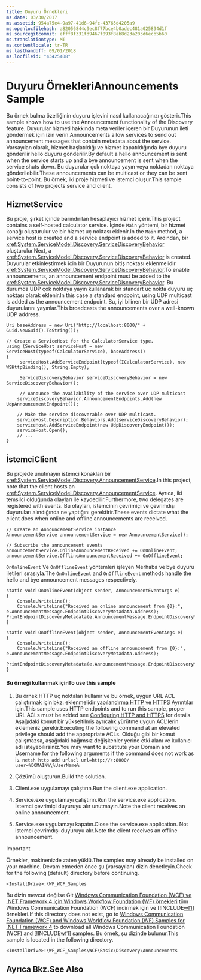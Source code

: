 ```yaml
---
title: Duyuru Örnekleri
ms.date: 03/30/2017
ms.assetid: 954a75e4-9a97-41d6-94fc-43765d4205a9
ms.openlocfilehash: a82056844c9ec8f77bce4b0adec481a025894d1f
ms.sourcegitcommit: efff8f331fd9467f093f8ab8d23a203d6ecb5b60
ms.translationtype: MT
ms.contentlocale: tr-TR
ms.lasthandoff: 09/01/2018
ms.locfileid: "43425408"
---
```

# <a name="announcements-sample"></a><span data-ttu-id="017b0-102">Duyuru Örnekleri</span><span class="sxs-lookup"><span data-stu-id="017b0-102">Announcements Sample</span></span>
<span data-ttu-id="017b0-103">Bu örnek bulma özelliğinin duyuru işlevini nasıl kullanacağınızı gösterir.</span><span class="sxs-lookup"><span data-stu-id="017b0-103">This sample shows how to use the Announcement functionality of the Discovery feature.</span></span> <span data-ttu-id="017b0-104">Duyurular hizmeti hakkında meta veriler içeren bir Duyurunun ileti göndermek için izin verin.</span><span class="sxs-lookup"><span data-stu-id="017b0-104">Announcements allow services to send out announcement messages that contain metadata about the service.</span></span> <span data-ttu-id="017b0-105">Varsayılan olarak, hizmet başlatıldığı ve hizmet kapatıldığında bye duyuru gönderilir hello duyuru gönderilir.</span><span class="sxs-lookup"><span data-stu-id="017b0-105">By default a hello announcement is sent when the service starts up and a bye announcement is sent when the service shuts down.</span></span> <span data-ttu-id="017b0-106">Bu duyurular çok noktaya yayın veya noktadan noktaya gönderilebilir.</span><span class="sxs-lookup"><span data-stu-id="017b0-106">These announcements can be multicast or they can be sent point-to-point.</span></span> <span data-ttu-id="017b0-107">Bu örnek, iki proje hizmeti ve istemci oluşur.</span><span class="sxs-lookup"><span data-stu-id="017b0-107">This sample consists of two projects service and client.</span></span>  
  
## <a name="service"></a><span data-ttu-id="017b0-108">Hizmet</span><span class="sxs-lookup"><span data-stu-id="017b0-108">Service</span></span>  
 <span data-ttu-id="017b0-109">Bu proje, şirket içinde barındırılan hesaplayıcı hizmet içerir.</span><span class="sxs-lookup"><span data-stu-id="017b0-109">This project contains a self-hosted calculator service.</span></span> <span data-ttu-id="017b0-110">İçinde `Main` yöntemi, bir hizmet konağı oluşturulur ve bir hizmet uç noktası eklenir.</span><span class="sxs-lookup"><span data-stu-id="017b0-110">In the `Main` method, a service host is created and a service endpoint is added to it.</span></span> <span data-ttu-id="017b0-111">Ardından, bir <xref:System.ServiceModel.Discovery.ServiceDiscoveryBehavior> oluşturulur.</span><span class="sxs-lookup"><span data-stu-id="017b0-111">Next, a <xref:System.ServiceModel.Discovery.ServiceDiscoveryBehavior> is created.</span></span> <span data-ttu-id="017b0-112">Duyurular etkinleştirmek için bir Duyurunun bitiş noktası eklenmelidir <xref:System.ServiceModel.Discovery.ServiceDiscoveryBehavior>.</span><span class="sxs-lookup"><span data-stu-id="017b0-112">To enable announcements, an announcement endpoint must be added to the <xref:System.ServiceModel.Discovery.ServiceDiscoveryBehavior>.</span></span> <span data-ttu-id="017b0-113">Bu durumda UDP çok noktaya yayın kullanarak bir standart uç nokta duyuru uç noktası olarak eklenir.</span><span class="sxs-lookup"><span data-stu-id="017b0-113">In this case a standard endpoint, using UDP multicast is added as the announcement endpoint.</span></span> <span data-ttu-id="017b0-114">Bu, iyi bilinen bir UDP adresi duyurularını yayınlar.</span><span class="sxs-lookup"><span data-stu-id="017b0-114">This broadcasts the announcements over a well-known UDP address.</span></span>  
  
```  
Uri baseAddress = new Uri("http://localhost:8000/" + Guid.NewGuid().ToString());  
  
// Create a ServiceHost for the CalculatorService type.  
using (ServiceHost serviceHost = new ServiceHost(typeof(CalculatorService), baseAddress))  
{  
     serviceHost.AddServiceEndpoint(typeof(ICalculatorService), new WSHttpBinding(), String.Empty);  
  
     ServiceDiscoveryBehavior serviceDiscoveryBehavior = new ServiceDiscoveryBehavior();  
  
     // Announce the availability of the service over UDP multicast  
    serviceDiscoveryBehavior.AnnouncementEndpoints.Add(new UdpAnnouncementEndpoint());  
  
    // Make the service discoverable over UDP multicast.  
    serviceHost.Description.Behaviors.Add(serviceDiscoveryBehavior);                  
    serviceHost.AddServiceEndpoint(new UdpDiscoveryEndpoint());  
    serviceHost.Open();  
    // ...  
}  
```  
  
## <a name="client"></a><span data-ttu-id="017b0-115">İstemci</span><span class="sxs-lookup"><span data-stu-id="017b0-115">Client</span></span>  
 <span data-ttu-id="017b0-116">Bu projede unutmayın istemci konakları bir <xref:System.ServiceModel.Discovery.AnnouncementService>.</span><span class="sxs-lookup"><span data-stu-id="017b0-116">In this project, note that the client hosts an <xref:System.ServiceModel.Discovery.AnnouncementService>.</span></span> <span data-ttu-id="017b0-117">Ayrıca, iki temsilci olduğunda olayları ile kaydedilir.</span><span class="sxs-lookup"><span data-stu-id="017b0-117">Furthermore, two delegates are registered with events.</span></span> <span data-ttu-id="017b0-118">Bu olayları, istemcinin çevrimiçi ve çevrimdışı duyuruları alındığında ne yaptığını gerektirir.</span><span class="sxs-lookup"><span data-stu-id="017b0-118">These events dictate what the client does when online and offline announcements are received.</span></span>  
  
```  
// Create an AnnouncementService instance  
AnnouncementService announcementService = new AnnouncementService();  
  
// Subscribe the announcement events  
announcementService.OnlineAnnouncementReceived += OnOnlineEvent;  
announcementService.OfflineAnnouncementReceived += OnOfflineEvent;  
```  
  
 <span data-ttu-id="017b0-119">`OnOnlineEvent` Ve `OnOfflineEvent` yöntemleri işleyen Merhaba ve bye duyuru iletileri sırasıyla.</span><span class="sxs-lookup"><span data-stu-id="017b0-119">The `OnOnlineEvent` and `OnOfflineEvent` methods handle the hello and bye announcement messages respectively.</span></span>  
  
```  
static void OnOnlineEvent(object sender, AnnouncementEventArgs e)  
{  
    Console.WriteLine();              
    Console.WriteLine("Received an online announcement from {0}:", e.AnnouncementMessage.EndpointDiscoveryMetadata.Address);  
PrintEndpointDiscoveryMetadata(e.AnnouncementMessage.EndpointDiscoveryMetadata);  
}  
  
static void OnOfflineEvent(object sender, AnnouncementEventArgs e)  
{  
    Console.WriteLine();  
    Console.WriteLine("Received an offline announcement from {0}:", e.AnnouncementMessage.EndpointDiscoveryMetadata.Address);  
            PrintEndpointDiscoveryMetadata(e.AnnouncementMessage.EndpointDiscoveryMetadata);  
}  
```  
  
#### <a name="to-use-this-sample"></a><span data-ttu-id="017b0-120">Bu örneği kullanmak için</span><span class="sxs-lookup"><span data-stu-id="017b0-120">To use this sample</span></span>  
  
1.  <span data-ttu-id="017b0-121">Bu örnek HTTP uç noktaları kullanır ve bu örnek, uygun URL ACL çalıştırmak için bkz: eklenmelidir [yapılandırma HTTP ve HTTPS](https://go.microsoft.com/fwlink/?LinkId=70353) Ayrıntılar için.</span><span class="sxs-lookup"><span data-stu-id="017b0-121">This sample uses HTTP endpoints and to run this sample, proper URL ACLs must be added see [Configuring HTTP and HTTPS](https://go.microsoft.com/fwlink/?LinkId=70353) for details.</span></span> <span data-ttu-id="017b0-122">Aşağıdaki komut bir yükseltilmiş ayrıcalık yürütme uygun ACL'lerin eklemeniz gerekir.</span><span class="sxs-lookup"><span data-stu-id="017b0-122">Executing the following command at an elevated privilege should add the appropriate ACLs.</span></span> <span data-ttu-id="017b0-123">Olduğu gibi bir komut çalışmazsa, aşağıdaki bağımsız değişkenler yerine etki alanı ve kullanıcı adı isteyebilirsiniz.</span><span class="sxs-lookup"><span data-stu-id="017b0-123">You may want to substitute your Domain and Username for the following arguments if the command does not work as is.</span></span> `netsh http add urlacl url=http://+:8000/ user=%DOMAIN%\%UserName%`  
  
2.  <span data-ttu-id="017b0-124">Çözümü oluşturun.</span><span class="sxs-lookup"><span data-stu-id="017b0-124">Build the solution.</span></span>  
  
3.  <span data-ttu-id="017b0-125">Client.exe uygulamayı çalıştırın.</span><span class="sxs-lookup"><span data-stu-id="017b0-125">Run the client.exe application.</span></span>  
  
4.  <span data-ttu-id="017b0-126">Service.exe uygulamayı çalıştırın.</span><span class="sxs-lookup"><span data-stu-id="017b0-126">Run the service.exe application.</span></span> <span data-ttu-id="017b0-127">İstemci çevrimiçi duyuruyu alır unutmayın.</span><span class="sxs-lookup"><span data-stu-id="017b0-127">Note the client receives an online announcement.</span></span>  
  
5.  <span data-ttu-id="017b0-128">Service.exe uygulamayı kapatın.</span><span class="sxs-lookup"><span data-stu-id="017b0-128">Close the service.exe application.</span></span> <span data-ttu-id="017b0-129">Not istemci çevrimdışı duyuruyu alır.</span><span class="sxs-lookup"><span data-stu-id="017b0-129">Note the client receives an offline announcement.</span></span>  
  
> [!IMPORTANT]
>  <span data-ttu-id="017b0-130">Örnekler, makinenizde zaten yüklü.</span><span class="sxs-lookup"><span data-stu-id="017b0-130">The samples may already be installed on your machine.</span></span> <span data-ttu-id="017b0-131">Devam etmeden önce şu (varsayılan) dizin denetleyin.</span><span class="sxs-lookup"><span data-stu-id="017b0-131">Check for the following (default) directory before continuing.</span></span>  
>   
>  `<InstallDrive>:\WF_WCF_Samples`  
>   
>  <span data-ttu-id="017b0-132">Bu dizin mevcut değilse Git [Windows Communication Foundation (WCF) ve .NET Framework 4 için Windows Workflow Foundation (WF) örnekleri](https://go.microsoft.com/fwlink/?LinkId=150780) tüm Windows Communication Foundation (WCF) indirmek için ve [!INCLUDE[wf1](../../../../includes/wf1-md.md)] örnekleri.</span><span class="sxs-lookup"><span data-stu-id="017b0-132">If this directory does not exist, go to [Windows Communication Foundation (WCF) and Windows Workflow Foundation (WF) Samples for .NET Framework 4](https://go.microsoft.com/fwlink/?LinkId=150780) to download all Windows Communication Foundation (WCF) and [!INCLUDE[wf1](../../../../includes/wf1-md.md)] samples.</span></span> <span data-ttu-id="017b0-133">Bu örnek, şu dizinde bulunur.</span><span class="sxs-lookup"><span data-stu-id="017b0-133">This sample is located in the following directory.</span></span>  
>   
>  `<InstallDrive>:\WF_WCF_Samples\WCF\Basic\Discovery\Announcements`  
  
## <a name="see-also"></a><span data-ttu-id="017b0-134">Ayrıca Bkz.</span><span class="sxs-lookup"><span data-stu-id="017b0-134">See Also</span></span>
